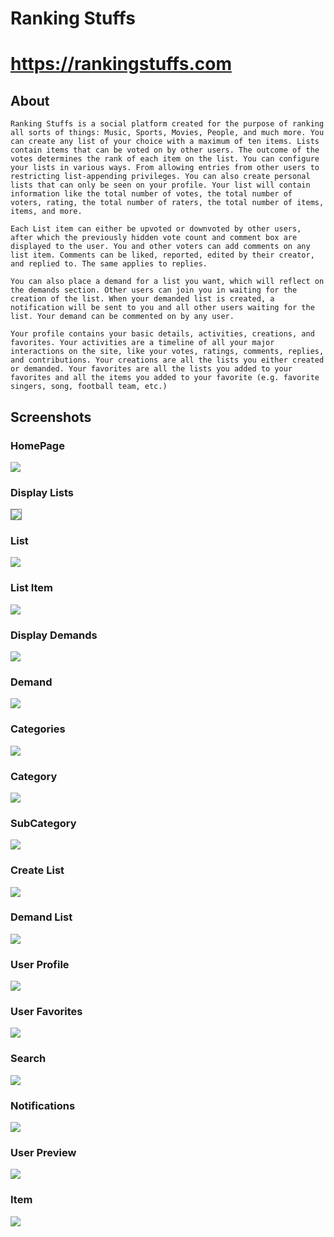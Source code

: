 # Ranking Stuffs

# https://rankingstuffs.com

## About
```
Ranking Stuffs is a social platform created for the purpose of ranking all sorts of things: Music, Sports, Movies, People, and much more. You can create any list of your choice with a maximum of ten items. Lists contain items that can be voted on by other users. The outcome of the votes determines the rank of each item on the list. You can configure your lists in various ways. From allowing entries from other users to restricting list-appending privileges. You can also create personal lists that can only be seen on your profile. Your list will contain information like the total number of votes, the total number of voters, rating, the total number of raters, the total number of items, items, and more.

Each List item can either be upvoted or downvoted by other users, after which the previously hidden vote count and comment box are displayed to the user. You and other voters can add comments on any list item. Comments can be liked, reported, edited by their creator, and replied to. The same applies to replies.

You can also place a demand for a list you want, which will reflect on the demands section. Other users can join you in waiting for the creation of the list. When your demanded list is created, a notification will be sent to you and all other users waiting for the list. Your demand can be commented on by any user.

Your profile contains your basic details, activities, creations, and favorites. Your activities are a timeline of all your major interactions on the site, like your votes, ratings, comments, replies, and contributions. Your creations are all the lists you either created or demanded. Your favorites are all the lists you added to your favorites and all the items you added to your favorite (e.g. favorite singers, song, football team, etc.)
```


## Screenshots

### HomePage

<img src="screenshots/Home.png"/>


### Display Lists

<img src="screenshots/Lists.png" style="border:1px solid grey">


### List

<img src="screenshots/List.png">


### List Item

<img src="screenshots/List Item.png">


### Display Demands

<img src="screenshots/Demands.png">


### Demand

<img src="screenshots/Demand.png">


### Categories

<img src="screenshots/Categories.png">


### Category

<img src="screenshots/Category.png">


### SubCategory

<img src="screenshots/Subcategory.png">


### Create List

<img src="screenshots/Create List.png">


### Demand List

<img src="screenshots/Demand List.png">


### User Profile

<img src="screenshots/Profile.png">


### User Favorites

<img src="screenshots/User Favorites.png">


### Search

<img src="screenshots/Search.png">


### Notifications

<img src="screenshots/Notifications.png">


### User Preview

<img src="screenshots/User Popup.png">


### Item

<img src="screenshots/Item.png">
